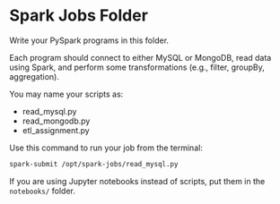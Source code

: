 # Spark Jobs Folder

Write your PySpark programs in this folder.

Each program should connect to either MySQL or MongoDB, read data using Spark, and perform some transformations (e.g., filter, groupBy, aggregation).

You may name your scripts as:
- read_mysql.py
- read_mongodb.py
- etl_assignment.py

Use this command to run your job from the terminal:

```bash
spark-submit /opt/spark-jobs/read_mysql.py
```

If you are using Jupyter notebooks instead of scripts, put them in the `notebooks/` folder.
